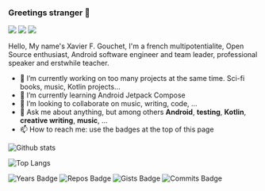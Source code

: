 ### Greetings stranger 👋

[![](https://img.shields.io/badge/linkedin-xgouchet-blue)](https://www.linkedin.com/in/xgouchet/)
[![](https://img.shields.io/badge/twitter-xgouchet-blue)](https://www.twitter.com/xgouchet/)
[![](https://img.shields.io/badge/speakerdeck-xgouchet-blue)](https://speakerdeck.com/xgouchet)

Hello, My name's Xavier F. Gouchet, I'm a french multipotentialite, Open Source enthusiast, Android software engineer and team leader, professional speaker and erstwhile teacher.


- 🔭 I’m currently working on too many projects at the same time. Sci-fi books, music, Kotlin projects…
- 🌱 I’m currently learning Android Jetpack Compose
- 👯 I’m looking to collaborate on music, writing, code, …
- 💬 Ask me about anything, but among others **Android**, **testing**, **Kotlin**, **creative writing**, **music**, … 
- 📫 How to reach me: use the badges at the top of this page

![Github stats](https://github-readme-stats.vercel.app/api?username=xgouchet&show_icons=true&count_private=true&theme=)

![Top Langs](https://github-readme-stats.vercel.app/api/top-langs/?username=xgouchet&hide=javascript,css&layout=compact)

![Years Badge](https://badges.pufler.dev/years/xgouchet)
![Repos Badge](https://badges.pufler.dev/repos/xgouchet)
![Gists Badge](https://badges.pufler.dev/gists/xgouchet)
![Commits Badge](https://badges.pufler.dev/commits/monthly/xgouchet)